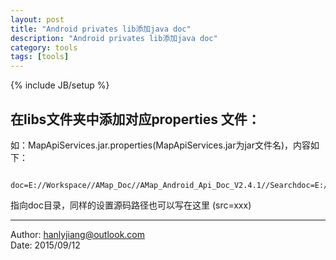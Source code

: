 ```yaml
---
layout: post
title: "Android privates lib添加java doc"
description: "Android privates lib添加java doc"
category: tools
tags: [tools]
---
```

{% include JB/setup %}

## 在libs文件夹中添加对应properties 文件：      
如：MapApiServices.jar.properties(MapApiServices.jar为jar文件名)，内容如下：    
	
	     doc=E://Workspace//AMap_Doc//AMap_Android_Api_Doc_V2.4.1//Searchdoc=E://Workspace//AMap_Doc//AMap_Android_Api_Doc_V2.4.1//Search
		
指向doc目录，同样的设置源码路径也可以写在这里 (src=xxx)   



***********************
Author: <hanlyjiang@outlook.com>       
Date: 2015/09/12       
